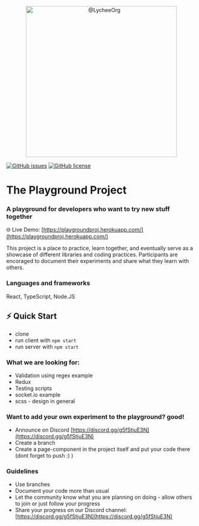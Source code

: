 <p align="center">
<img src="https://res.cloudinary.com/dojmo7vcc/image/upload/v1643878768/pg-logo_khv3vg.png" width="400px" alt="@LycheeOrg"></p>

[![GitHub issues](https://img.shields.io/github/issues/DavidMarom/Playground)](https://github.com/DavidMarom/Playground/issues)
[![GitHub license](https://img.shields.io/github/license/DavidMarom/Playground)](https://github.com/DavidMarom/Playground/blob/master/LICENSE)

# The Playground Project
### A playground for developers who want to try new stuff together

🌐 Live Demo: [https://playgroundproj.herokuapp.com/](https://playgroundproj.herokuapp.com/)

This project is a place to practice, learn together, and eventually serve as a showcase of different libraries and coding practices.
Participants are encoraged to document their experiments and share what they learn with others.

### Languages and frameworks
React, TypeScript, Node.JS

## ⚡ Quick Start
- clone
- run client with `npm start`
- run server with `npm start`

### What we are looking for:
- Validation using regex example
- Redux
- Testing scripts
- socket.io example
- scss - design in general

### Want to add your own experiment to the playground? good!
- Announce on Discord [https://discord.gg/g5fStjuE3N](https://discord.gg/g5fStjuE3N)
- Create a branch
- Create a page-component in the project itself and put your code there (dont forget to push :) )

### Guidelines
- Use branches
- Document your code more than usual
- Let the community know what you are planning on doing - allow others to join or just follow your progress
- Share your progress on our Discord channel: [https://discord.gg/g5fStjuE3N](https://discord.gg/g5fStjuE3N)
